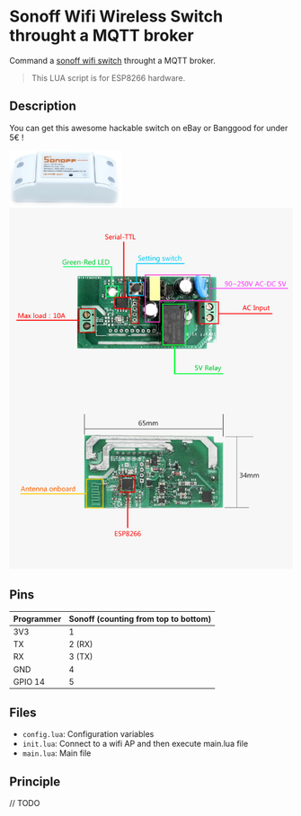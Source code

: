 # Sonoff Wifi Wireless Switch throught a MQTT broker

Command a [sonoff wifi switch](https://www.itead.cc/sonoff-wifi-wireless-switch.html) throught a MQTT broker.

> This LUA script is for ESP8266 hardware.

## Description

You can get this awesome hackable switch on eBay or Banggood for under 5€ !

<img src="https://github.com/Wifsimster/sonoff-mqtt/blob/master/sonoff_wifi_switch.jpg" alt="Switch" width="200px"/>

<img src="https://github.com/Wifsimster/sonoff-mqtt/blob/master/sonoff-parts.jpg" alt="Parts"/>

## Pins

Programmer | Sonoff (counting from top to bottom)
-------- | --------
3V3 | 1
TX	| 2 (RX)
RX	| 3 (TX)
GND	| 4
GPIO 14 | 5

## Files

* ``config.lua``: Configuration variables
* ``init.lua``: Connect to a wifi AP and then execute main.lua file
* ``main.lua``: Main file

## Principle

// TODO
